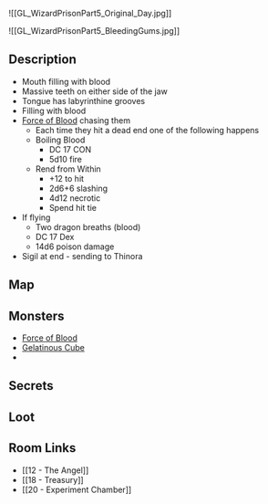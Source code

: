 ![[GL_WizardPrisonPart5_Original_Day.jpg]]

![[GL_WizardPrisonPart5_BleedingGums.jpg]]
## Description

* Mouth filling with blood
* Massive teeth on either side of the jaw
* Tongue has labyrinthine grooves
* Filling with blood
* [Force of Blood](https://www.dndbeyond.com/monsters/4485842-force-of-blood) chasing them
	* Each time they hit a dead end one of the following happens
	* Boiling Blood
		* DC 17 CON
		* 5d10 fire
	* Rend from Within
		* +12 to hit
		* 2d6+6 slashing
		* 4d12 necrotic
		* Spend hit tie
* If flying
	* Two dragon breaths (blood)
	* DC 17 Dex
	* 14d6 poison damage
* Sigil at end - sending to Thinora

## Map

## Monsters

* [Force of Blood](https://www.dndbeyond.com/monsters/4485842-force-of-blood)
* [Gelatinous Cube](https://www.dndbeyond.com/monsters/16869-gelatinous-cube)
* 

## Secrets

## Loot

## Room Links

*  [[12 - The Angel]]
*  [[18 - Treasury]]
*  [[20 - Experiment Chamber]]